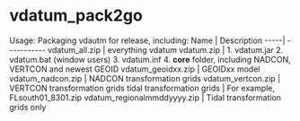 vdatum_pack2go
==============
Usage:
Packaging vdautm for release, including:
Name | Description
-----| -----------
vdatum_all.zip | everything vdatum
vdatum.zip | 1. vdatum.jar 2. vdatum.bat (window users) 3. vdatum.inf 4. **core** folder, including NADCON, VERTCON and newest GEOID
vdatum_geoidxx.zip | GEOIDxx model
vdatum_nadcon.zip | NADCON transformation grids
vdatum_vertcon.zip | VERTCON transformation grids
tidal transformation grids | For example, FLsouth01_8301.zip
vdatum_regionalmmddyyyy.zip | Tidal transformation grids only